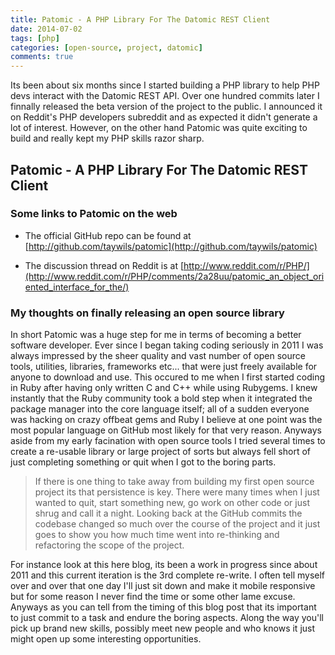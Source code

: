 ```yaml
---
title: Patomic - A PHP Library For The Datomic REST Client
date: 2014-07-02
tags: [php]
categories: [open-source, project, datomic]
comments: true
---
```

Its been about six months since I started building a PHP library to help PHP devs interact with the Datomic REST API. Over one hundred commits later I finnally released the beta version of the project to the public. I announced it on Reddit's PHP developers subreddit and as expected it didn't generate a lot of interest. However, on the other hand Patomic was quite exciting to build and really kept my PHP skills razor sharp.

<!-- more -->
## Patomic - A PHP Library For The Datomic REST Client

### Some links to Patomic on the web

- The official GitHub repo can be found at [http://github.com/taywils/patomic](http://github.com/taywils/patomic)

- The discussion thread on Reddit is at [http://www.reddit.com/r/PHP/](http://www.reddit.com/r/PHP/comments/2a28uu/patomic_an_object_oriented_interface_for_the/)

### My thoughts on finally releasing an open source library
In short Patomic was a huge step for me in terms of becoming a better software developer. Ever since I began taking coding seriously in 2011 I was always impressed by the sheer quality and vast number of open source tools, utilities, libraries, frameworks etc... that were just freely available for anyone to download and use. This occured to me when I first started coding in Ruby after having only written C and C++ while using Rubygems. I knew instantly that the Ruby community took a bold step when it integrated the package manager into the core language itself; all of a sudden everyone was hacking on crazy offbeat gems and Ruby I believe at one point was the most popular language on GitHub most likely for that very reason. Anyways aside from my early facination with open source tools I tried several times to create a re-usable library or large project of sorts but always fell short of just completing something or quit when I got to the boring parts. 

<blockquote>
If there is one thing to take away from building my first open source project its that persistence is key. There were many times when I just wanted to quit, start something new, go work on other code or just shrug and call it a night. Looking back at the GitHub commits the codebase changed so much over the course of the project and it just goes to show you how much time went into re-thinking and refactoring the scope of the project.
</blockquote>

For instance look at this here blog, its been a work in progress since about 2011 and this current iteration is the 3rd complete re-write. I often tell myself over and over that one day I'll just sit down and make it mobile responsive but for some reason I never find the time or some other lame excuse. Anyways as you can tell from the timing of this blog post that its important to just commit to a task and endure the boring aspects. Along the way you'll pick up brand new skills, possibly meet new people and who knows it just might open up some interesting opportunities.
